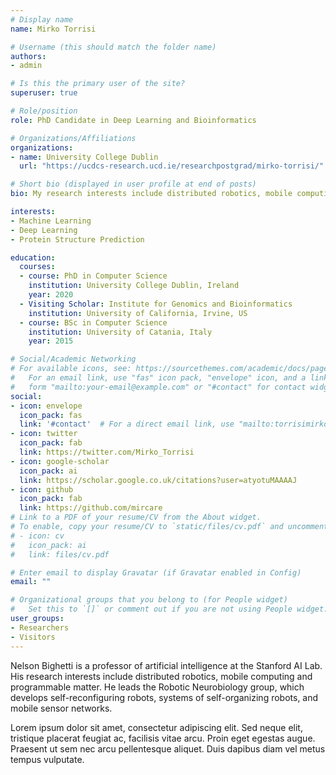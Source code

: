 ```yaml
---
# Display name
name: Mirko Torrisi

# Username (this should match the folder name)
authors:
- admin

# Is this the primary user of the site?
superuser: true

# Role/position
role: PhD Candidate in Deep Learning and Bioinformatics

# Organizations/Affiliations
organizations:
- name: University College Dublin
  url: "https://ucdcs-research.ucd.ie/researchpostgrad/mirko-torrisi/"

# Short bio (displayed in user profile at end of posts)
bio: My research interests include distributed robotics, mobile computing and programmable matter.

interests:
- Machine Learning
- Deep Learning
- Protein Structure Prediction

education:
  courses:
  - course: PhD in Computer Science
    institution: University College Dublin, Ireland
    year: 2020
  - Visiting Scholar: Institute for Genomics and Bioinformatics
    institution: University of California, Irvine, US
  - course: BSc in Computer Science
    institution: University of Catania, Italy
    year: 2015

# Social/Academic Networking
# For available icons, see: https://sourcethemes.com/academic/docs/page-builder/#icons
#   For an email link, use "fas" icon pack, "envelope" icon, and a link in the
#   form "mailto:your-email@example.com" or "#contact" for contact widget.
social:
- icon: envelope
  icon_pack: fas
  link: '#contact'  # For a direct email link, use "mailto:torrisimirko@yahoo.comg".
- icon: twitter
  icon_pack: fab
  link: https://twitter.com/Mirko_Torrisi
- icon: google-scholar
  icon_pack: ai
  link: https://scholar.google.co.uk/citations?user=atyotuMAAAAJ
- icon: github
  icon_pack: fab
  link: https://github.com/mircare
# Link to a PDF of your resume/CV from the About widget.
# To enable, copy your resume/CV to `static/files/cv.pdf` and uncomment the lines below.
# - icon: cv
#   icon_pack: ai
#   link: files/cv.pdf

# Enter email to display Gravatar (if Gravatar enabled in Config)
email: ""

# Organizational groups that you belong to (for People widget)
#   Set this to `[]` or comment out if you are not using People widget.
user_groups:
- Researchers
- Visitors
---
```


Nelson Bighetti is a professor of artificial intelligence at the Stanford AI Lab. His research interests include distributed robotics, mobile computing and programmable matter. He leads the Robotic Neurobiology group, which develops self-reconfiguring robots, systems of self-organizing robots, and mobile sensor networks.

Lorem ipsum dolor sit amet, consectetur adipiscing elit. Sed neque elit, tristique placerat feugiat ac, facilisis vitae arcu. Proin eget egestas augue. Praesent ut sem nec arcu pellentesque aliquet. Duis dapibus diam vel metus tempus vulputate.
